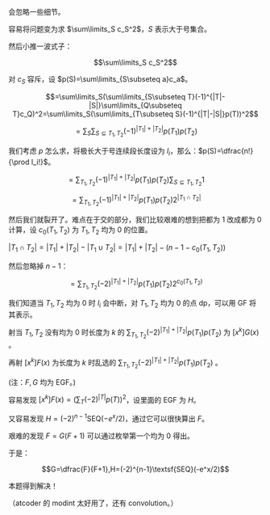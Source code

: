 会忽略一些细节。

容易将问题变为求 $\sum\limits_S c_S^2$，$S$ 表示大于号集合。

然后小推一波式子：

$$\sum\limits_S c_S^2$$

对 $c_S$ 容斥，设 $p(S)=\sum\limits_{S\subseteq a}c_a$。

$$=\sum\limits_S(\sum\limits_{S\subseteq T}(-1)^{|T|-|S|}\sum\limits_{Q\subseteq T}c_Q)^2=\sum\limits_S(\sum\limits_{T\subseteq S}(-1)^{|T|-|S|}p(T))^2$$

$$=\sum_S\sum_{S\subseteq T_1,T_2}(-1)^{|T_1|+|T_2|}p(T_1)p(T_2)$$

我们考虑 $p$ 怎么求，将极长大于号连续段长度设为 $l_i$，那么：$p(S)=\dfrac{n!}{\prod l_i!}$。

$$=\sum_{T_1,T_2}(-1)^{|T_1|+|T_2|}p(T_1)p(T_2)\sum_{S\subseteq T_1,T_2}1$$

$$=\sum_{T_1,T_2}(-1)^{|T_1|+|T_2|}p(T_1)p(T_2)2^{|T_1\cap T_2|}$$

然后我们就裂开了。难点在于交的部分，我们比较艰难的想到把都为 1 改成都为 0 计算，设 $c_0(T_1,T_2)$ 为 $T_1,T_2$ 均为 $0$ 的位置。

$|T_1\cap T_2|=|T_1|+|T_2|-|T_1\cup T_2|=|T_1|+|T_2|-(n-1-c_0(T_1,T_2))$

然后忽略掉 $n-1$：

$$=\sum_{T_1,T_2}(-2)^{|T_1|+|T_2|}p(T_1)p(T_2)2^{c_0(T_1,T_2)}$$

我们知道当 $T_1,T_2$ 均为 $0$ 时 $l_i$ 会中断，对 $T_1,T_2$ 均为 $0$ 的点 dp，可以用 GF 将其表示。

射当 $T_1,T_2$ 没有均为 $0$ 时长度为 $k$ 的 $\sum_{T_1,T_2}(-2)^{|T_1|+|T_2|}p(T_1)p(T_2)$ 为 $[x^k]G(x)$ 。

再射 $[x^k]F(x)$ 为长度为 $k$ 时乱选的 $\sum_{T_1,T_2}(-2)^{|T_1|+|T_2|}p(T_1)p(T_2)$ 。

(注：$F,G$ 均为 EGF。)

容易发现 $[x^k]F(x)=(\sum_{T}(-2)^{|T|}p(T))^2$，设里面的 EGF 为 $H$。

又容易发现 $H=(-2)^{n-1}\textsf{SEQ}(-e^x/2)$，通过它可以很快算出 $F$。

艰难的发现 $F=G(F+1)$ 可以通过枚举第一个均为 0 得出。

于是：

$$G=\dfrac{F}{F+1},H=(-2)^{n-1}\textsf{SEQ}(-e^x/2)$$

本题得到解决！

（atcoder 的 modint 太好用了，还有 convolution。）







